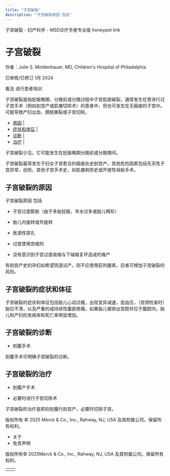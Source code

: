 ```yaml
---
title: "子宫破裂"
description: "子宫破裂原因 包括"
---
```


﻿子宫破裂 \- 妇产科学 \- MSD诊疗手册专业版 honeypot link

# 子宫破裂

作者：Julie S. Moldenhauer, MD, Children's Hospital of Philadelphia

已审核/已修订 1月 2024

看法 进行患者培训

子宫破裂是指妊娠晚期、分娩前或分娩过程中子宫肌层破裂，通常发生在曾进行过子宫手术（例如剖宫产或肌瘤切除术）的患者中，但也可发生在无瘢痕的子宫中。可能导致产妇出血、膀胱撕裂或子宫切除。

- [病因](#病因_v87827527_zh) \|
- [症状和体征](#症状和体征_v87827545_zh) \|
- [诊断](#诊断_v87827549_zh) \|
- [治疗](#治疗_v87827556_zh) \|

子宫破裂少见。它可能发生在妊娠晚期分娩前或分娩期间。

子宫破裂最常发生于妇女子宫愈合的瘢痕处史剖宫产。其他危险因素包括先天性子宫异常，创伤，其他子宫手术史，如肌瘤剥除史或开放性母胎手术。

## 子宫破裂的原因

子宫破裂原因 包括

- 子宫过度膨胀（由于多胎妊娠，羊水过多或胎儿畸形）

- 胎儿内旋转或外旋转

- 医源性穿孔

- 过度使用宫缩剂

- 没有意识到子宫过度收缩与下端缩复环造成的难产


有剖宫产史的孕妇如希望阴道试产，则不应使用前列腺素，后者可增加子宫破裂的风险。

## 子宫破裂的症状和体征

子宫破裂的症状和体征包括胎儿心动过缓，出现变异减速，低血压，（宫颈检查时）胎位不清，以及严重的或持续性腹部疼痛。如果胎儿被排出宫腔并位于腹腔内，胎儿和产妇的发病率和死亡率明显增加。

## 子宫破裂的诊断

- 剖腹手术


剖腹手术可明确子宫破裂的诊断。

## 子宫破裂的治疗

- 剖腹产手术

- 必要时进行子宫切除术


子宫破裂的治疗是即刻剖腹行剖宫产，必要时切除子宫。



版权所有 © 2025
Merck & Co., Inc., Rahway, NJ, USA 及其附属公司。保留所有权利。

- 关于
- 免责声明

版权所有© 2025Merck & Co., Inc., Rahway, NJ, USA 及其附属公司。保留所有权利。

|     |     |
| --- | --- |
|  |  |